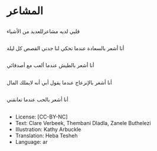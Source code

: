 # المشاعر

##
قلبي لديه مشاعرللعديد من الأشياء

##
أنا أشعر بالسعادة عندما تحكي لنا جدتي القصص كل ليلة

##
أنا أشعر بالطيش عندما ألعب مع أصدقائي

##
أنا أشغر بالإنزعاج عندما يقول أبي أنه لايملك المال

##
أنا أشعر بالحب عندما تعانقني

##
* License: [CC-BY-NC]
* Text: Clare Verbeek, Thembani Dladla, Zanele Buthelezi
* Illustration: Kathy Arbuckle
* Translation: Heba Tesheh
* Language: ar
